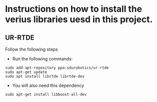 # Instructions on how to install the verius libraries uesd in this project.

## UR-RTDE
Follow the following steps

- Run the following commands:
```
sudo add-apt-repository ppa:sdurobotics/ur-rtde
sudo apt-get update
sudo apt install librtde librtde-dev
```

- You will also need this dependency

```
sudo apt-get install libboost-all-dev
```
